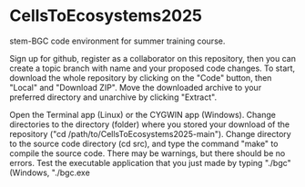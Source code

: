 # CellsToEcosystems2025
stem-BGC code environment for summer training course.

Sign up for github, register as a collaborator on this repository, then you can create a topic branch with name and your proposed code changes. To start, download the whole repository by clicking on the "Code" button, then "Local" and "Download ZIP". Move the downloaded archive to your preferred directory and unarchive by clicking "Extract".

Open the Terminal app (Linux) or the CYGWIN app (Windows). Change directories to the directory (folder) where you stored your download of the repository ("cd /path/to/CellsToEcosystems2025-main"). Change directory to the source code directory (cd src), and type the command "make" to compile the source code. There may be warnings, but there should be no errors. Test the executable application that you just made by typing "./bgc" (Windows, "./bgc.exe
